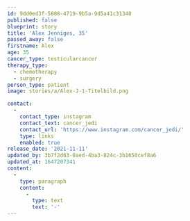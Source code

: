 ```yaml
---
id: 9dd0ed3f-5808-4719-9b5a-9d5a41c31340
published: false
blueprint: story
title: 'Alex Jenniges, 35'
passed_away: false
firstname: Alex
age: 35
cancer_type: testicularcancer
therapy_type:
  - chemotherapy
  - surgery
person_type: patient
image: stories/a/Alex-J-1-Titelbild.png

contact:
  -
    contact_type: instagram
    contact_text: cancer_jedi
    contact_url: 'https://www.instagram.com/cancer_jedi/'
    type: links
    enabled: true
release_date: '2021-11-11'
updated_by: 3b7f2d63-0aed-4ba3-824c-3b1650cef8a6
updated_at: 1647207341
content:
  -
    type: paragraph
    content:
      -
        type: text
        text: '-'
---
```

